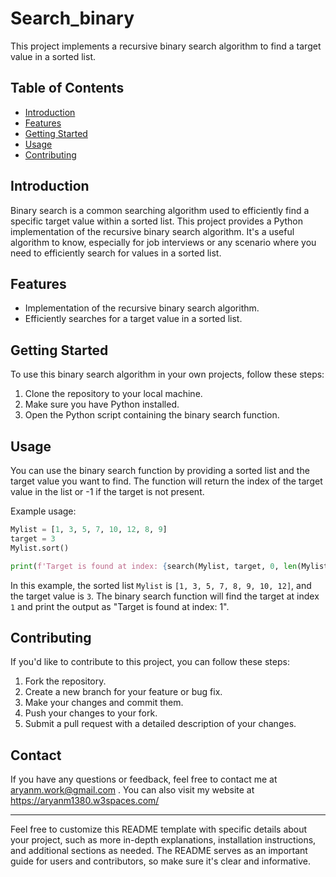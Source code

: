 
# Search_binary

This project implements a recursive binary search algorithm to find a target value in a sorted list.

## Table of Contents

- [Introduction](#introduction)
- [Features](#features)
- [Getting Started](#getting-started)
- [Usage](#usage)
- [Contributing](#contributing)

## Introduction

Binary search is a common searching algorithm used to efficiently find a specific target value within a sorted list. This project provides a Python implementation of the recursive binary search algorithm. It's a useful algorithm to know, especially for job interviews or any scenario where you need to efficiently search for values in a sorted list.

## Features

- Implementation of the recursive binary search algorithm.
- Efficiently searches for a target value in a sorted list.

## Getting Started

To use this binary search algorithm in your own projects, follow these steps:

1. Clone the repository to your local machine.
2. Make sure you have Python installed.
3. Open the Python script containing the binary search function.

## Usage

You can use the binary search function by providing a sorted list and the target value you want to find. The function will return the index of the target value in the list or -1 if the target is not present.

Example usage:

```python
Mylist = [1, 3, 5, 7, 10, 12, 8, 9]
target = 3
Mylist.sort()

print(f'Target is found at index: {search(Mylist, target, 0, len(Mylist)-1)}')
```

In this example, the sorted list `Mylist` is `[1, 3, 5, 7, 8, 9, 10, 12]`, and the target value is `3`. The binary search function will find the target at index `1` and print the output as "Target is found at index: 1".

## Contributing

If you'd like to contribute to this project, you can follow these steps:

1. Fork the repository.
2. Create a new branch for your feature or bug fix.
3. Make your changes and commit them.
4. Push your changes to your fork.
5. Submit a pull request with a detailed description of your changes.


## Contact

If you have any questions or feedback, feel free to contact me at aryanm.work@gmail.com . You can also visit my website at https://aryanm1380.w3spaces.com/

---

Feel free to customize this README template with specific details about your project, such as more in-depth explanations, installation instructions, and additional sections as needed. The README serves as an important guide for users and contributors, so make sure it's clear and informative.
